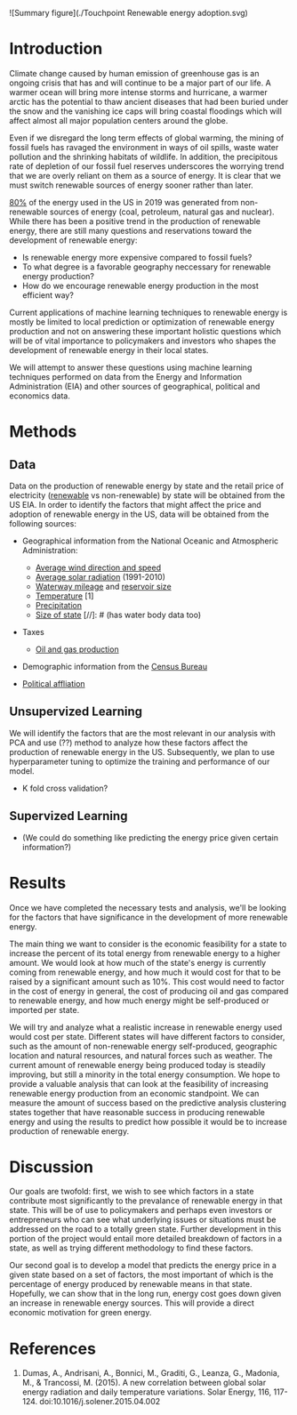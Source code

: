 ![Summary figure](./Touchpoint Renewable energy adoption.svg)

# Introduction

Climate change caused by human emission of greenhouse gas is an ongoing crisis that has and will continue to be a major part of our life.
A warmer ocean will bring more intense storms and hurricane, a warmer arctic has the potential to thaw ancient diseases that had been buried under the snow and the vanishing ice caps will bring coastal floodings which will affect almost all major population centers around the globe.

Even if we disregard the long term effects of global warming, the mining of fossil fuels has ravaged the environment in ways of oil spills, waste water pollution and the shrinking habitats of wildlife.
In addition, the precipitous rate of depletion of our fossil fuel reserves underscores the worrying trend that we are overly reliant on them as a source of energy.
It is clear that we must switch renewable sources of energy sooner rather than later.

[80%](https://www.eia.gov/energyexplained/us-energy-facts/) of the energy used in the US in 2019 was generated from non-renewable sources of energy (coal, petroleum, natural gas and nuclear).
While there has been a positive trend in the production of renewable energy, there are still many questions and reservations toward the development of renewable energy:
- Is renewable energy more expensive compared to fossil fuels?
- To what degree is a favorable geography neccessary for renewable energy production?
- How do we encourage renewable energy production in the most efficient way?

Current applications of machine learning techniques to renewable energy is mostly be limited to local prediction or optimization of renewable energy production and not on answering these important holistic questions which will be of vital importance to policymakers and investors who shapes the development of renewable energy in their local states.

We will attempt to answer these questions using machine learning techniques performed on data from the Energy and Information Administration (EIA) and other sources of geographical, political and economics data.

# Methods

## Data
Data on the production of renewable energy by state and the retail price of electricity ([renewable](https://www.eia.gov/electricity/monthly/epm_table_grapher.php?t=epmt_5_6_a) vs non-renewable) by state will be obtained from the US EIA. In order to identify the factors that might affect the price and adoption of renewable energy in the US, data will be obtained from the following sources:

+ Geographical information from the National Oceanic and Atmospheric Administration:
    - [Average wind direction and speed](https://www.ncdc.noaa.gov/societal-impacts/wind/)
    - [Average solar radiation](https://www.ncdc.noaa.gov/data-access/land-based-station-data/land-based-datasets/solar-radiation) (1991-2010)
    - [Waterway mileage](https://www.statista.com/statistics/187350/us-inland-waterway-mileage-2008/) and [reservoir size](https://waterdata.usgs.gov/nwis/current/?type=lake&group_key=state_cd&site_no_name_select=siteno)
    - [Temperature](https://www.ncdc.noaa.gov/temp-and-precip/us-maps/1/202007) [1]
    - [Precipitation](https://www.ncdc.noaa.gov/temp-and-precip/us-maps/1/202007)
    - [Size of state](https://www.census.gov/geographies/reference-files/2010/geo/state-area.html) [//]: # (has water body data too)

+ Taxes
    - [Oil and gas production](https://www.ncsl.org/research/energy/oil-and-gas-severance-taxes.aspx)

+ Demographic information from the [Census Bureau](https://www.census.gov/quickfacts/fact/table/US/PST045219)
+ [Political affliation](https://www.pewforum.org/religious-landscape-study/compare/party-affiliation/by/state/)

## Unsupervized Learning
We will identify the factors that are the most relevant in our analysis with PCA and use (??) method to analyze how these factors affect the production of renewable energy in the US. Subsequently, we plan to use hyperparameter tuning to optimize the training and performance of our model. 

- K fold cross validation?


## Supervized Learning
- (We could do something like predicting the energy price given certain information?)

# Results 
Once we have completed the necessary tests and analysis, we'll be looking for the factors that have significance in the development of more renewable energy. 

The main thing we want to consider is the economic feasibility for a state to increase the percent of its total energy from renewable energy to a higher amount. We would look at how much of the state's energy is currently coming from renewable energy, and how much it would cost for that to be raised by a significant amount such as 10%. This cost would need to factor in the cost of energy in general, the cost of producing oil and gas compared to renewable energy, and how much energy might be self-produced or imported per state. 

We will try and analyze what a realistic increase in renewable energy used would cost per state. Different states will have different factors to consider, such as the amount of non-renewable energy self-produced, geographic location and natural resources, and natural forces such as weather. The current amount of renewable energy being produced today is steadily improving, but still a minority in the total energy consumption. We hope to provide a valuable analysis that can look at the feasibility of increasing renewable energy production from an economic standpoint. We can measure the amount of success based on the predictive analysis clustering states together that have reasonable success in producing renewable energy and using the results to predict how possible it would be to increase production of renewable energy. 

# Discussion

Our goals are twofold: first, we wish to see which factors in a state contribute most significantly to the prevalance of renewable energy in that state. This will be of use to policymakers and perhaps even investors or entrepreneurs who can see what underlying issues or situations must be addressed on the road to a totally green state. Further development in this portion of the project would entail more detailed breakdown of factors in a state, as well as trying different methodology to find these factors.

Our second goal is to develop a model that predicts the energy price in a given state based on a set of factors, the most important of which is the percentage of energy produced by renewable means in that state. Hopefully, we can show that in the long run, energy cost goes down given an increase in renewable energy sources. This will provide a direct economic motivation for green energy.

# References
1. Dumas, A., Andrisani, A., Bonnici, M., Graditi, G., Leanza, G., Madonia, M., &amp; Trancossi, M. (2015). A new correlation between global solar energy radiation and daily temperature variations. Solar Energy, 116, 117-124. doi:10.1016/j.solener.2015.04.002
